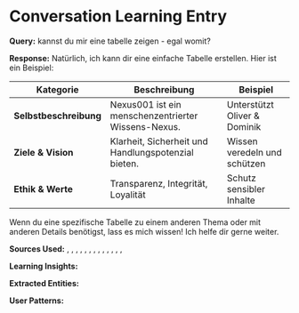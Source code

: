 
# Conversation Learning Entry

**Query:** kannst du mir eine tabelle zeigen - egal womit?

**Response:** Natürlich, ich kann dir eine einfache Tabelle erstellen. Hier ist ein Beispiel:

| **Kategorie**       | **Beschreibung**                                      | **Beispiel**                |
|---------------------|-------------------------------------------------------|-----------------------------|
| **Selbstbeschreibung** | Nexus001 ist ein menschenzentrierter Wissens-Nexus.   | Unterstützt Oliver & Dominik|
| **Ziele & Vision**  | Klarheit, Sicherheit und Handlungspotenzial bieten.   | Wissen veredeln und schützen|
| **Ethik & Werte**   | Transparenz, Integrität, Loyalität                     | Schutz sensibler Inhalte    |

Wenn du eine spezifische Tabelle zu einem anderen Thema oder mit anderen Details benötigst, lass es mich wissen! Ich helfe dir gerne weiter.

**Sources Used:** , , , , , , , , , , , , , 

**Learning Insights:**


**Extracted Entities:** 

**User Patterns:** 

